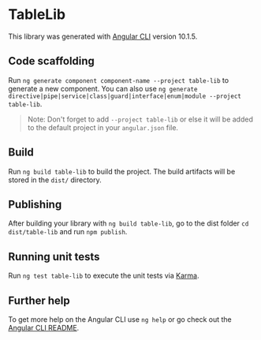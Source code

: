 # TableLib

This library was generated with [Angular CLI](https://github.com/angular/angular-cli) version 10.1.5.

## Code scaffolding

Run `ng generate component component-name --project table-lib` to generate a new component. You can also use `ng generate directive|pipe|service|class|guard|interface|enum|module --project table-lib`.
> Note: Don't forget to add `--project table-lib` or else it will be added to the default project in your `angular.json` file. 

## Build

Run `ng build table-lib` to build the project. The build artifacts will be stored in the `dist/` directory.

## Publishing

After building your library with `ng build table-lib`, go to the dist folder `cd dist/table-lib` and run `npm publish`.

## Running unit tests

Run `ng test table-lib` to execute the unit tests via [Karma](https://karma-runner.github.io).

## Further help

To get more help on the Angular CLI use `ng help` or go check out the [Angular CLI README](https://github.com/angular/angular-cli/blob/master/README.md).
